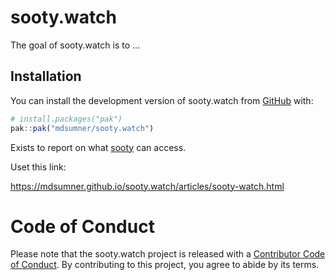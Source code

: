 
<!-- README.md is generated from README.Rmd. Please edit that file -->

# sooty.watch

<!-- badges: start -->
<!-- badges: end -->

The goal of sooty.watch is to …

## Installation

You can install the development version of sooty.watch from
[GitHub](https://github.com/) with:

``` r
# install.packages("pak")
pak::pak("mdsumner/sooty.watch")
```

Exists to report on what [sooty](https://github.com/mdsumner/sooty/) can
access.

Uset this link:

<https://mdsumner.github.io/sooty.watch/articles/sooty-watch.html>

# Code of Conduct

Please note that the sooty.watch project is released with a [Contributor
Code of
Conduct](https://contributor-covenant.org/version/2/1/CODE_OF_CONDUCT.html).
By contributing to this project, you agree to abide by its terms.
